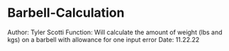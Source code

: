 # Barbell-Calculation
Author: Tyler Scotti
Function: Will calculate the amount of weight (lbs and kgs) on a barbell with allowance for one input error
Date: 11.22.22
